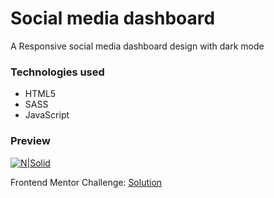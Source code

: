 # Social media dashboard
A Responsive social media dashboard design with dark mode

### Technologies used
* HTML5
* SASS
* JavaScript

### Preview
[![N|Solid](https://repository-images.githubusercontent.com/289778065/bb994e00-e567-11ea-8313-2a9a1dbf91e4)](https://devnaftan.github.io/social-media-dashboard/)


Frontend Mentor Challenge: [Solution](https://www.frontendmentor.io/solutions/social-media-dashboard-with-dark-mode-mD3DfKaSO)
